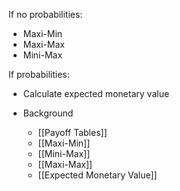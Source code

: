 If no probabilities:
- Maxi-Min
- Maxi-Max
- Mini-Max

If probabilities:
- Calculate expected monetary value

- Background
	- [[Payoff Tables]]
	- [[Maxi-Min]]
	- [[Mini-Max]]
	- [[Maxi-Max]]
	- [[Expected Monetary Value]]